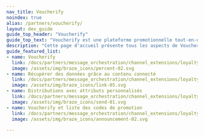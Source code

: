 ```yaml
---
nav_title: Voucherify
noindex: true
alias: /partners/voucherify/
layout: dev_guide
guide_top_header: "Voucherify"
guide_top_text: "Voucherify est une plateforme promotionnelle tout-en-un qui permet aux utilisateurs d'envoyer automatiquement des coupons personnalisés, des cartes-cadeaux, des cartes de fidélité, des codes de parrainage et bien plus encore - le tout via leur compte Braze tout en suivant les recommandations de remboursement et la croissance de la campagne à chaque étape."
description: "Cette page d'accueil présente tous les aspects de Voucherify, y compris la manière de l'intégrer, la manière de récupérer des données par le biais du contenu connecté, les distributions avec des attributs personnalisés, ainsi que la liste des codes de promotion et de Voucherify."
guide_featured_list:
- name: Voucherify
  link: /docs/partners/message_orchestration/channel_extensions/loyalty/voucherify/voucherify/
  image: /assets/img/braze_icons/percent-02.svg
- name: Récupérer des données grâce au contenu connecté
  link: /docs/partners/message_orchestration/channel_extensions/loyalty/voucherify/voucherify_fetching_data_through_braze_connected_content/
  image: /assets/img/braze_icons/link-05.svg
- name: Distributions avec attributs personnalisés
  link: /docs/partners/message_orchestration/channel_extensions/loyalty/voucherify/voucherify_distribution_with_braze_custom_attributes/
  image: /assets/img/braze_icons/send-01.svg
- name: Voucherify et liste des codes de promotion
  link: /docs/partners/message_orchestration/channel_extensions/loyalty/voucherify/voucherify_using_braze_promotion_codes_list/
  image: /assets/img/braze_icons/announcement-02.svg
  
---
```


<br> 
